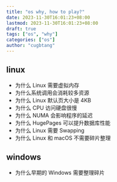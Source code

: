 ```yaml
---
title: "os why, how to play?"
date: 2023-11-30T16:01:23+08:00
lastmod: 2023-11-30T16:01:23+08:00
draft: true
tags: ["os", "why"]
categories: ["os"]
author: "cugbtang"
---
```


## linux

- 为什么 Linux 需要虚拟内存
- 为什么系统调用会消耗较多资源
- 为什么 Linux 默认页大小是 4KB
- 为什么 CPU 访问硬盘很慢
- 为什么 NUMA 会影响程序的延迟
- 为什么 HugePages 可以提升数据库性能
- 为什么 Linux 需要 Swapping
- 为什么 Linux 和 macOS 不需要碎片整理

## windows
- 为什么早期的 Windows 需要整理碎片
